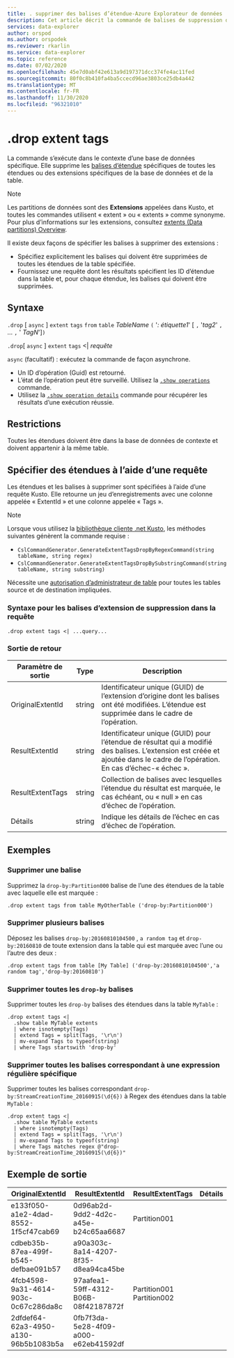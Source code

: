```yaml
---
title: . supprimer des balises d’étendue-Azure Explorateur de données
description: Cet article décrit la commande de balises de suppression d’étendue dans Azure Explorateur de données.
services: data-explorer
author: orspod
ms.author: orspodek
ms.reviewer: rkarlin
ms.service: data-explorer
ms.topic: reference
ms.date: 07/02/2020
ms.openlocfilehash: 45e7d0abf42e613a9d197371dcc374fe4ac11fed
ms.sourcegitcommit: 80f0c8b410fa4ba5ccecd96ae3803ce25db4a442
ms.translationtype: MT
ms.contentlocale: fr-FR
ms.lasthandoff: 11/30/2020
ms.locfileid: "96321010"
---
```

# <a name="drop-extent-tags"></a>.drop extent tags

La commande s’exécute dans le contexte d’une base de données spécifique. Elle supprime les [balises d’étendue](extents-overview.md#extent-tagging) spécifiques de toutes les étendues ou des extensions spécifiques de la base de données et de la table.  

> [!NOTE]
> Les partitions de données sont des **Extensions** appelées dans Kusto, et toutes les commandes utilisent « extent » ou « extents » comme synonyme.
> Pour plus d’informations sur les extensions, consultez [extents (Data partitions) Overview](extents-overview.md).

Il existe deux façons de spécifier les balises à supprimer des extensions :

* Spécifiez explicitement les balises qui doivent être supprimées de toutes les étendues de la table spécifiée.
* Fournissez une requête dont les résultats spécifient les ID d’étendue dans la table et, pour chaque étendue, les balises qui doivent être supprimées.

## <a name="syntax"></a>Syntaxe

`.drop` [ `async` ] `extent` `tags` `from` `table` *TableName* `(` '*: étiquette1*' [ `,` '*tag2*' `,` ... `,` ' *TagN*']`)`

`.drop`[ `async` ] `extent` `tags`  <|  *requête*

`async` (facultatif) : exécutez la commande de façon asynchrone.
   * Un ID d’opération (Guid) est retourné.
   * L’état de l’opération peut être surveillé. Utilisez la [`.show operations`](operations.md#show-operations) commande.
   * Utilisez la [`.show operation details`](operations.md#show-operation-details) commande pour récupérer les résultats d’une exécution réussie.

## <a name="restrictions"></a>Restrictions

Toutes les étendues doivent être dans la base de données de contexte et doivent appartenir à la même table.

## <a name="specify-extents-with-a-query"></a>Spécifier des étendues à l’aide d’une requête

Les étendues et les balises à supprimer sont spécifiées à l’aide d’une requête Kusto. Elle retourne un jeu d’enregistrements avec une colonne appelée « ExtentId » et une colonne appelée « Tags ».

> [!NOTE]
> Lorsque vous utilisez la [bibliothèque cliente .net Kusto](../api/netfx/about-kusto-data.md), les méthodes suivantes génèrent la commande requise :
> * `CslCommandGenerator.GenerateExtentTagsDropByRegexCommand(string tableName, string regex)`
> * `CslCommandGenerator.GenerateExtentTagsDropBySubstringCommand(string tableName, string substring)`

Nécessite une [autorisation d’administrateur de table](../management/access-control/role-based-authorization.md) pour toutes les tables source et de destination impliquées.

### <a name="syntax-for-drop-extent-tags-in-query"></a>Syntaxe pour les balises d’extension de suppression dans la requête

```kusto 
.drop extent tags <| ...query...
```

### <a name="return-output"></a>Sortie de retour

Paramètre de sortie |Type |Description 
---|---|---
OriginalExtentId |string |Identificateur unique (GUID) de l’extension d’origine dont les balises ont été modifiées. L’étendue est supprimée dans le cadre de l’opération.
ResultExtentId |string |Identificateur unique (GUID) pour l’étendue de résultat qui a modifié des balises. L’extension est créée et ajoutée dans le cadre de l’opération. En cas d’échec-« échec ».
ResultExtentTags |string |Collection de balises avec lesquelles l’étendue du résultat est marquée, le cas échéant, ou « null » en cas d’échec de l’opération.
Détails |string |Indique les détails de l’échec en cas d’échec de l’opération.

## <a name="examples"></a>Exemples

### <a name="drop-one-tag"></a>Supprimer une balise

Supprimez la `drop-by:Partition000` balise de l’une des étendues de la table avec laquelle elle est marquée :

```kusto
.drop extent tags from table MyOtherTable ('drop-by:Partition000')
```

### <a name="drop-several-tags"></a>Supprimer plusieurs balises

Déposez les balises `drop-by:20160810104500` , `a random tag` et `drop-by:20160810` de toute extension dans la table qui est marquée avec l’une ou l’autre des deux :

```kusto
.drop extent tags from table [My Table] ('drop-by:20160810104500','a random tag','drop-by:20160810')
```

### <a name="drop-all-drop-by-tags"></a>Supprimer toutes les `drop-by` balises 

Supprimer toutes les `drop-by` balises des étendues dans la table `MyTable` :

```kusto
.drop extent tags <| 
  .show table MyTable extents 
  | where isnotempty(Tags)
  | extend Tags = split(Tags, '\r\n') 
  | mv-expand Tags to typeof(string)
  | where Tags startswith 'drop-by'
```

### <a name="drop-all-tags-matching-specific-regex"></a>Supprimer toutes les balises correspondant à une expression régulière spécifique 

Supprimer toutes les balises correspondant `drop-by:StreamCreationTime_20160915(\d{6})` à Regex des étendues dans la table `MyTable` :

```kusto
.drop extent tags <| 
  .show table MyTable extents 
  | where isnotempty(Tags)
  | extend Tags = split(Tags, '\r\n')
  | mv-expand Tags to typeof(string)
  | where Tags matches regex @"drop-by:StreamCreationTime_20160915(\d{6})"
```

## <a name="sample-output"></a>Exemple de sortie

|OriginalExtentId |ResultExtentId | ResultExtentTags | Détails
|---|---|---|---
|e133f050-a1e2-4dad-8552-1f5cf47cab69 |0d96ab2d-9dd2-4d2c-a45e-b24c65aa6687 | Partition001 |
|cdbeb35b-87ea-499f-b545-defbae091b57 |a90a303c-8a14-4207-8f35-d8ea94ca45be | |
|4fcb4598-9a31-4614-903c-0c67c286da8c |97aafea1-59ff-4312-B06B-08f42187872f | Partition001 Partition002 |
|2dfdef64-62a3-4950-a130-96b5b1083b5a |0fb7f3da-5e28-4f09-a000-e62eb41592df | |
